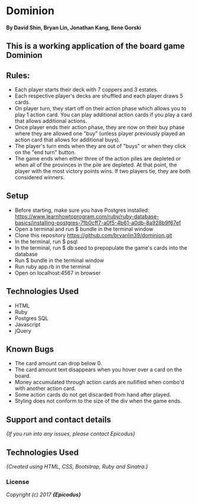 # Dominion
#### By David Shin, Bryan Lin, Jonathan Kang, Ilene Gorski

## This is a working application of the board game Dominion


## Rules:
* Each player starts their deck with 7 coppers and 3 estates.
* Each respective player's decks are shuffled and each player draws 5 cards.
* On player turn, they start off on their action phase which allows you to play 1 action card. You can play additional action cards if you play a card that allows additional actions.
* Once player ends their action phase, they are now on their buy phase where they are allowed one "buy" (unless player previously played an action card that allows for additional buys).
* The player's turn ends when they are out of "buys" or when they click on the "end turn" button.
* The game ends when either three of the action piles are depleted or when all of the provinces in the pile are depleted. At that point, the player with the most victory points wins. If two players tie, they are both considered winners.


## Setup
* Before starting, make sure you have Postgres installed: https://www.learnhowtoprogram.com/ruby/ruby-database-basics/installing-postgres-7fb0cff7-a0f5-4b61-a0db-8a928b9f67ef
* Open a terminal and run $ bundle in the terminal window
* Clone this repository https://github.com/bryanlin39/dominion.git
* In the terminal, run $ psql
* In the terminal, run $ db:seed to prepopulate the game's cards into the database
* Run $ bundle in the terminal window
* Run ruby app.rb in the terminal
* Open on localhost:4567 in browser

## Technologies Used
* HTML
* Ruby
* Postgres SQL
* Javascript
* jQuery

## Known Bugs

* The card amount can drop below 0.
* The card amount text disappears when you hover over a card on the board.
* Money accumulated through action cards are nullified when combo'd with another action card.
* Some action cards do not get discarded from hand after played.
* Styling does not conform to the size of the div when the game ends.

## Support and contact details

_{If you run into any issues, please contact Epicodus}_

## Technologies Used

_{Created using HTML, CSS, Bootstrap, Ruby and Sinatra.}_

### License

*Copyright (c) 2017 **_{Epicodus}_***
